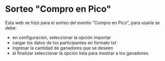 # Sorteo "Compro en Pico"

Esta web se hizo para el sorteo del evento "Compro en Pico", para usarla se debe:
- en configuración, seleccionar la opción importar
- cargar los datos de los participantes en formato txt
- ingresar la cantidad de ganadores que se deseen
- al finalizar seleccionar la opción lista para mostrar a los ganadores.
